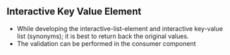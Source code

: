 ## Interactive Key Value Element

- While developing the interactive-list-element and interactive key-value list (synonyms); it is best to return back the original values.
- The validation can be performed in the consumer component
